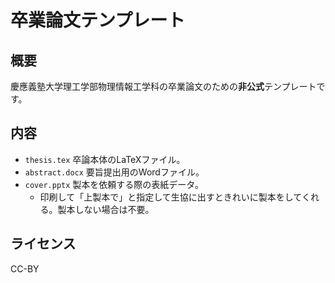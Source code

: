 # 卒業論文テンプレート

## 概要

慶應義塾大学理工学部物理情報工学科の卒業論文のための**非公式**テンプレートです。

## 内容

* `thesis.tex` 卒論本体のLaTeXファイル。
* `abstract.docx` 要旨提出用のWordファイル。
* `cover.pptx` 製本を依頼する際の表紙データ。
    * 印刷して「上製本で」と指定して生協に出すときれいに製本をしてくれる。製本しない場合は不要。

## ライセンス

CC-BY

